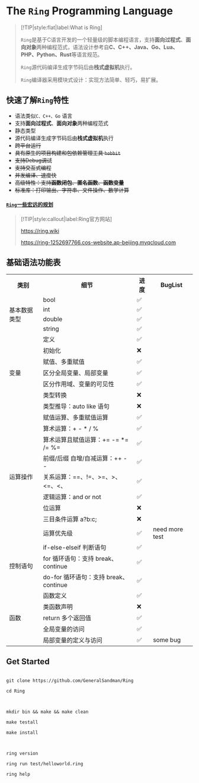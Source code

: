# The ```Ring``` Programming Language



> [!TIP|style:flat|label:What is Ring]
> 
> 
> ```Ring```是基于C语言开发的一个轻量级的脚本编程语言，支持**面向过程式**、**面向对象**两种编程范式，语法设计参考自**C、C++、Java、Go、Lua、PHP、Python、Rust**等语言规范。
> 
> ```Ring```源代码编译生成字节码后由**栈式虚拟机**执行。
> 
> ```Ring```编译器采用模块式设计：实现方法简单、轻巧，易扩展。


## 快速了解```Ring```特性

- 语法类似```C、C++、Go``` 语言
- 支持**面向过程式**、**面向对象**两种编程范式
- 静态类型
- 源代码编译生成字节码后由**栈式虚拟机**执行
- ~~跨平台运行~~
- ~~具有原生的项目构建和包依赖管理工具 ```hobbit```~~
- ~~支持Debug调试~~
- ~~支持交互式编程~~
- ~~并发编译、速度快~~
- ~~高级特性：支持**函数闭包**、**匿名函数**、**函数变量**~~
- ~~标准库：打印输出、字符串、文件操作、数学计算~~


#### [```Ring```一些宏远的规划](./markdown/Ring编译器设计/Ring未来展望)


> [!TIP|style:callout|label:Ring官方网站]
> 
> https://ring.wiki
> 
> https://ring-1252697766.cos-website.ap-beijing.myqcloud.com
> 



<h2>基础语法功能表</h2>
<table>
<tr>
  <th>类别</th>
  <th>细节</th>
  <th>进度</th>
  <th>BugList</th>
</tr>

<tr>
  <td rowspan="4">基本数据类型</td>
  <td>bool</td>
  <td>✅</td>
  <td></td>
</tr>
<tr>
  <td>int</td>
  <td>✅</td>
  <td></td>
</tr>
<tr>
  <td>double</td>
  <td>✅</td>
  <td></td>
</tr>
<tr>
  <td>string</td>
  <td>✅</td>
  <td></td>
</tr>


<tr>
  <td rowspan="7">变量</td>
  <td>定义</td>
  <td>✅</td>
  <td></td>
</tr>
<tr>
  <td>初始化</td>
  <td>❌</td>
  <td></td>
</tr>
<tr>
  <td>赋值、多重赋值</td>
  <td>✅</td>
  <td></td>
</tr>
<tr>
  <td>区分全局变量、局部变量</td>
  <td>✅</td>
  <td></td>
</tr>
<tr>
  <td>区分作用域、变量的可见性</td>
  <td>✅</td>
  <td></td>
</tr>
<tr>
  <td>类型转换</td>
  <td>❌</td>
  <td></td>
</tr>
<tr>
  <td>类型推导：auto like 语句</td>
  <td>❌</td>
  <td></td>
</tr>


<tr>
  <td rowspan="9">运算操作</td>
  <td>赋值运算、多重赋值运算</td>
  <td>✅</td>
  <td></td>
</tr>
<tr>
  <td>算术运算：+ - * / %</td>
  <td>✅</td>
  <td></td>
</tr>
<tr>
  <td>算术运算且赋值运算：+= -= *= /= %= </td>
  <td>✅</td>
  <td></td>
</tr>
<tr>
  <td>前缀/后缀 自增/自减运算：++ --</td>
  <td>✅</td>
  <td></td>
</tr>
<tr>
  <td>关系运算：==、!=、>=、>、<=、<、</td>
  <td>✅</td>
  <td></td>
</tr>
<tr>
  <td>逻辑运算：and or not</td>
  <td>✅</td>
  <td></td>
</tr>
<tr>
  <td>位运算</td>
  <td>❌</td>
  <td></td>
</tr>
<tr>
  <td>三目条件运算 a?b:c; </td>
  <td>❌</td>
  <td></td>
</tr>
<tr>
  <td>运算优先级 </td>
  <td>✅</td>
  <td>need more test</td>
</tr>



<tr>
  <td rowspan="3">控制语句</td>
  <td>if-else-elseif 判断语句</td>
  <td>✅</td>
  <td></td>
</tr>
<tr>
  <td>for 循环语句：支持 break、continue</td>
  <td>✅</td>
  <td></td>
</tr>
<tr>
  <td>do-for 循环语句：支持 break、continue</td>
  <td>✅</td>
  <td></td>
</tr>


<tr>
  <td rowspan="5">函数</td>
  <td>函数定义</td>
  <td>✅</td>
  <td></td>
</tr>
<tr>
  <td>类函数声明</td>
  <td>❌</td>
  <td></td>
</tr>
<tr>
  <td>return 多个返回值</td>
  <td>✅</td>
  <td></td>
</tr>
<tr>
  <td>全局变量的访问</td>
  <td>✅</td>
  <td></td>
</tr>
<tr>
  <td>局部变量的定义与访问</td>
  <td>✅</td>
  <td>some bug</td>
</tr>


</table>






## Get Started


```shell

git clone https://github.com/GeneralSandman/Ring

cd Ring



mkdir bin && make && make clean

make testall

make install



ring version

ring run test/helloworld.ring

ring help

```







